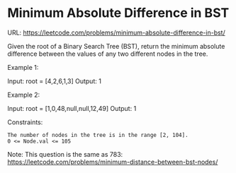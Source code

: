 # Minimum Absolute Difference in BST

URL: <https://leetcode.com/problems/minimum-absolute-difference-in-bst/>

Given the root of a Binary Search Tree (BST), return the minimum absolute difference between the values of any two different nodes in the tree.

Example 1:

Input: root = [4,2,6,1,3]
Output: 1

Example 2:

Input: root = [1,0,48,null,null,12,49]
Output: 1

Constraints:

    The number of nodes in the tree is in the range [2, 104].
    0 <= Node.val <= 105

Note: This question is the same as 783: <https://leetcode.com/problems/minimum-distance-between-bst-nodes/>
